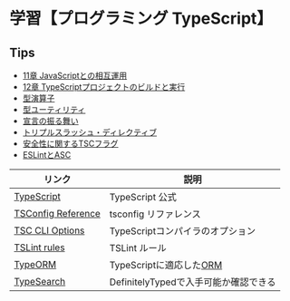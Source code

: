 # 学習【プログラミング TypeScript】

## Tips

- [11章 JavaScriptとの相互運用](chapter_11_js_interoperability/)
- [12章 TypeScriptプロジェクトのビルドと実行](chapter_12_build_exec/)
- [型演算子](tips/typed-operator.md)
- [型ユーティリティ](tips/typed-utility.md)
- [宣言の振る舞い](tips/declaration-behavior.md)
- [トリプルスラッシュ・ディレクティブ](tips/triple-slash-directives.md)
- [安全性に関するTSCフラグ](tips/tsc-safety-flag.md)
- [ESLintとASC](eslint_ast/README.md)

|リンク|説明|
|---|---|
|[TypeScript](https://www.typescriptlang.org/)|TypeScript 公式|
|[TSConfig Reference](https://www.typescriptlang.org/tsconfig)|tsconfig リファレンス|
|[TSC CLI Options](https://www.typescriptlang.org/docs/handbook/compiler-options.html)|TypeScriptコンパイラのオプション|
|[TSLint rules](https://palantir.github.io/tslint/rules/)|TSLint ルール|
|[TypeORM](https://typeorm.io/)|TypeScriptに適応した[ORM](https://qiita.com/yk-nakamura/items/acd071f16cda844579b9)|
|[TypeSearch](https://www.typescriptlang.org/dt/search?search=)|DefinitelyTypedで入手可能か確認できる|
